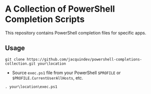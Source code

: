 # A Collection of PowerShell Completion Scripts

This repository contains PowerShell completion files for specific apps.

## Usage

```pwsh
git clone https://github.com/jacquindev/powershell-completions-collection.git your\location
```

- Source `exec.ps1` file from your PowerShell `$PROFILE` or `$PROFILE.CurrentUserAllHosts`, etc.

```pwsh
. your\location\exec.ps1
```

